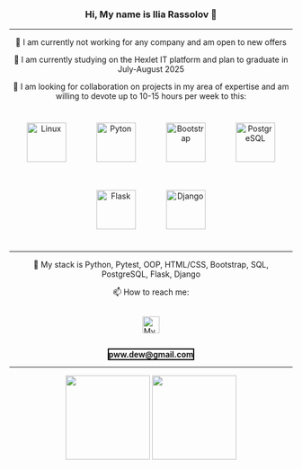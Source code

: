 ### <div align="center">Hi, My name is Ilia Rassolov 👋 </div>

---

<div align="center">
    <p>🔭 I am currently not working for any company and am open to new offers </p>
    <p>🌱 I am currently studying on the Hexlet IT platform and plan to graduate in July-August 2025</p>
    <p>👯 I am looking for collaboration on projects in my area of expertise and am willing to devote up to 10-15 hours per week to this: </p>
    <img style="margin: 25px" src="https://profilinator.rishav.dev/skills-assets/linux-original.svg" alt="Linux" height="70" />
    <img style="margin: 25px" src="https://profilinator.rishav.dev/skills-assets/python-original.svg" alt="Pyton" height="70" />
    <img style="margin: 25px" src="https://profilinator.rishav.dev/skills-assets/bootstrap-plain.svg" alt="Bootstrap" height="70" />
    <img style="margin: 25px" src="https://profilinator.rishav.dev/skills-assets/postgresql-original-wordmark.svg" alt="PostgreSQL" height="70" />
    <img style="margin: 25px" src="https://profilinator.rishav.dev/skills-assets/flask.png" alt="Flask" height="70" />
    <img style="margin: 25px" src="https://img.shields.io/badge/django-%23092E20.svg?style=for-the-badge&logo=django&logoColor=white" alt="Django" height="70" />
</div>

---
<div align="center">
    <p>🚀 My stack is Python, Pytest, OOP, HTML/CSS, Bootstrap, SQL, PostgreSQL, Flask, Django</p>
    <p>📫 How to reach me:</p>
    <p><a href="https://t.me/ilia_pww" target="_blank"><img 
            style="margin: 15px"
            src="https://img.shields.io/badge/Telegram-2CA5E0?style=for-the-badge&logo=telegram&logoColor=white"
            alt="My_telegram" height="30" /></a></p>
    <p><span style="border: 2px solid black;"><b>pww.dew@gmail.com</b></span></p>
</div>

---

<p align='center'>
   <img height=150 src="http://github-profile-summary-cards.vercel.app/api/cards/profile-details?username=ilia-rassolov&layout=compact"/>
   <img height=150 src="https://github-readme-stats.vercel.app/api/top-langs/?username=ilia-rassolov&layout=compact"/>
</p>

